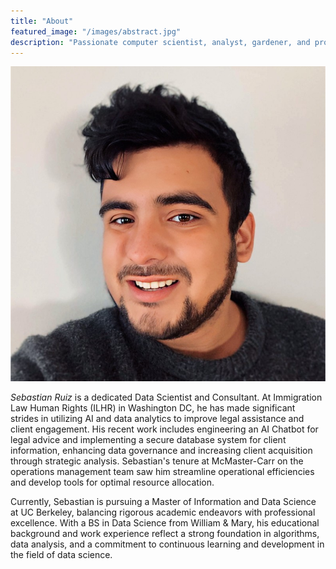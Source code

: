 ```yaml
---
title: "About"
featured_image: "/images/abstract.jpg"
description: "Passionate computer scientist, analyst, gardener, and product manager, posting about some of my interests."
---
```

!["Sebastian Ruiz, ca 2023"](Sebastian_headshot.jpg)

_Sebastian Ruiz_ is a dedicated Data Scientist and Consultant. At Immigration Law Human Rights (ILHR) in Washington DC, he has made significant strides in utilizing AI and data analytics to improve legal assistance and client engagement. His recent work includes engineering an AI Chatbot for legal advice and implementing a secure database system for client information, enhancing data governance and increasing client acquisition through strategic analysis. Sebastian's tenure at McMaster-Carr on the operations management team saw him streamline operational efficiencies and develop tools for optimal resource allocation.

Currently, Sebastian is pursuing a Master of Information and Data Science at UC Berkeley, balancing rigorous academic endeavors with professional excellence. With a BS in Data Science from William & Mary, his educational background and work experience reflect a strong foundation in algorithms, data analysis, and a commitment to continuous learning and development in the field of data science.
